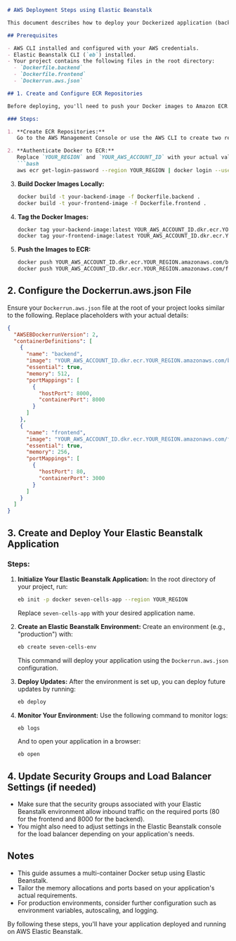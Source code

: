 ```markdown
# AWS Deployment Steps using Elastic Beanstalk

This document describes how to deploy your Dockerized application (backend and frontend) to AWS using Elastic Beanstalk with a multi-container Docker environment.

## Prerequisites

- AWS CLI installed and configured with your AWS credentials.
- Elastic Beanstalk CLI (`eb`) installed.
- Your project contains the following files in the root directory:
  - `Dockerfile.backend`
  - `Dockerfile.frontend`
  - `Dockerrun.aws.json`

## 1. Create and Configure ECR Repositories

Before deploying, you'll need to push your Docker images to Amazon ECR.

### Steps:

1. **Create ECR Repositories:**
   Go to the AWS Management Console or use the AWS CLI to create two repositories (one for backend and one for frontend).

2. **Authenticate Docker to ECR:**
   Replace `YOUR_REGION` and `YOUR_AWS_ACCOUNT_ID` with your actual values:
   ```bash
   aws ecr get-login-password --region YOUR_REGION | docker login --username AWS --password-stdin YOUR_AWS_ACCOUNT_ID.dkr.ecr.YOUR_REGION.amazonaws.com
   ```

3. **Build Docker Images Locally:**
   ```bash
   docker build -t your-backend-image -f Dockerfile.backend .
   docker build -t your-frontend-image -f Dockerfile.frontend .
   ```

4. **Tag the Docker Images:**
   ```bash
   docker tag your-backend-image:latest YOUR_AWS_ACCOUNT_ID.dkr.ecr.YOUR_REGION.amazonaws.com/backend-repo:latest
   docker tag your-frontend-image:latest YOUR_AWS_ACCOUNT_ID.dkr.ecr.YOUR_REGION.amazonaws.com/frontend-repo:latest
   ```

5. **Push the Images to ECR:**
   ```bash
   docker push YOUR_AWS_ACCOUNT_ID.dkr.ecr.YOUR_REGION.amazonaws.com/backend-repo:latest
   docker push YOUR_AWS_ACCOUNT_ID.dkr.ecr.YOUR_REGION.amazonaws.com/frontend-repo:latest
   ```

## 2. Configure the Dockerrun.aws.json File

Ensure your `Dockerrun.aws.json` file at the root of your project looks similar to the following. Replace placeholders with your actual details:

```json
{
  "AWSEBDockerrunVersion": 2,
  "containerDefinitions": [
    {
      "name": "backend",
      "image": "YOUR_AWS_ACCOUNT_ID.dkr.ecr.YOUR_REGION.amazonaws.com/backend-repo:latest",
      "essential": true,
      "memory": 512,
      "portMappings": [
        {
          "hostPort": 8000,
          "containerPort": 8000
        }
      ]
    },
    {
      "name": "frontend",
      "image": "YOUR_AWS_ACCOUNT_ID.dkr.ecr.YOUR_REGION.amazonaws.com/frontend-repo:latest",
      "essential": true,
      "memory": 256,
      "portMappings": [
        {
          "hostPort": 80,
          "containerPort": 3000
        }
      ]
    }
  ]
}
```

## 3. Create and Deploy Your Elastic Beanstalk Application

### Steps:

1. **Initialize Your Elastic Beanstalk Application:**
   In the root directory of your project, run:
   ```bash
   eb init -p docker seven-cells-app --region YOUR_REGION
   ```
   Replace `seven-cells-app` with your desired application name.

2. **Create an Elastic Beanstalk Environment:**
   Create an environment (e.g., "production") with:
   ```bash
   eb create seven-cells-env
   ```
   This command will deploy your application using the `Dockerrun.aws.json` configuration.

3. **Deploy Updates:**
   After the environment is set up, you can deploy future updates by running:
   ```bash
   eb deploy
   ```

4. **Monitor Your Environment:**
   Use the following command to monitor logs:
   ```bash
   eb logs
   ```
   And to open your application in a browser:
   ```bash
   eb open
   ```

## 4. Update Security Groups and Load Balancer Settings (if needed)

- Make sure that the security groups associated with your Elastic Beanstalk environment allow inbound traffic on the required ports (80 for the frontend and 8000 for the backend).
- You might also need to adjust settings in the Elastic Beanstalk console for the load balancer depending on your application's needs.

## Notes

- This guide assumes a multi-container Docker setup using Elastic Beanstalk.
- Tailor the memory allocations and ports based on your application's actual requirements.
- For production environments, consider further configuration such as environment variables, autoscaling, and logging.

By following these steps, you'll have your application deployed and running on AWS Elastic Beanstalk.
```
